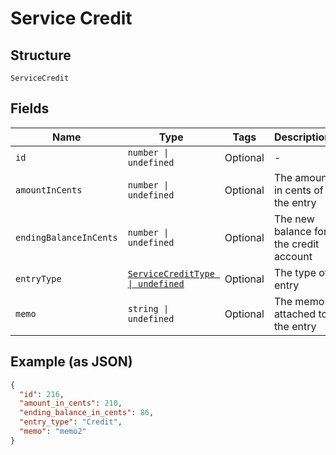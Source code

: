 
# Service Credit

## Structure

`ServiceCredit`

## Fields

| Name | Type | Tags | Description |
|  --- | --- | --- | --- |
| `id` | `number \| undefined` | Optional | - |
| `amountInCents` | `number \| undefined` | Optional | The amount in cents of the entry |
| `endingBalanceInCents` | `number \| undefined` | Optional | The new balance for the credit account |
| `entryType` | [`ServiceCreditType \| undefined`](../../doc/models/service-credit-type.md) | Optional | The type of entry |
| `memo` | `string \| undefined` | Optional | The memo attached to the entry |

## Example (as JSON)

```json
{
  "id": 216,
  "amount_in_cents": 210,
  "ending_balance_in_cents": 86,
  "entry_type": "Credit",
  "memo": "memo2"
}
```


